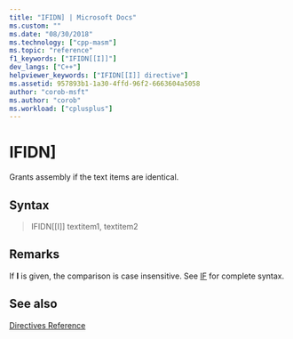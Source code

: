 ```yaml
---
title: "IFIDN] | Microsoft Docs"
ms.custom: ""
ms.date: "08/30/2018"
ms.technology: ["cpp-masm"]
ms.topic: "reference"
f1_keywords: ["IFIDN[[I]]"]
dev_langs: ["C++"]
helpviewer_keywords: ["IFIDN[[I]] directive"]
ms.assetid: 957893b1-1a30-4ffd-96f2-6663604a5058
author: "corob-msft"
ms.author: "corob"
ms.workload: ["cplusplus"]
---
```

# IFIDN]

Grants assembly if the text items are identical.

## Syntax

> IFIDN[[I]] textitem1, textitem2

## Remarks

If **I** is given, the comparison is case insensitive. See [IF](../../assembler/masm/if-masm.md) for complete syntax.

## See also

[Directives Reference](../../assembler/masm/directives-reference.md)<br/>